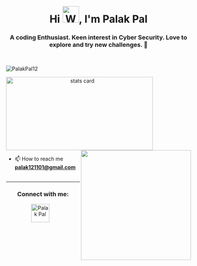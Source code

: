 <h1 align="center">Hi <img src="https://raw.githubusercontent.com/nixin72/nixin72/master/wave.gif"
         alt="Waving hand animated gif"
         height="45"
         width="45" />, I'm Palak Pal</h1>
<h3 align="center">A coding Enthusiast. Keen interest in Cyber Security. Love to explore and try new challenges. 💚</h3>
<br>

<p align="left">
  <img src="https://komarev.com/ghpvc/?username=PalakPal12&label=Profile%20views&color=0e75b6&style=flat" alt="PalakPal12">
</p>

<p>
<a align= "center" href="https://github.com/PalakPal12">
  <img alt= "stats card" height="200px" width="400" src="https://github-readme-stats.vercel.app/api?username=PalakPal12&theme=cobalt&show_icons=true&count_private=true" />
  <img align="right" height="300px" width="300px" src="https://media.giphy.com/media/jTNG3RF6EwbkpD4LZx/giphy.gif" /> </a>

</p>

- 📫 How to reach me **palak121101@gmail.com**
 <br><br>
<hr>

<h3 align="center">Connect with me:</h3>
<p align="center">
<a href="https://www.linkedin.com/in/palak-pal-281347208/" target="blank"><img align="center" src="https://img.icons8.com/cute-clipart/64/000000/linkedin.png" alt="Palak Pal" height="50" width="50" /></a>&nbsp;&nbsp;&nbsp;&nbsp;
</p>








